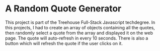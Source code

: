 # A Random Quote Generator

This project is part of the Treehouse Full-Stack Javascript techdegree.
In this projects, I had to create an array of objects containing all the quotes, then randomly select a quote from the array and displayed it on the web page. The quote will auto-refresh in every 10 seconds. There is also a button which will refresh the quote if the user clicks on it.
